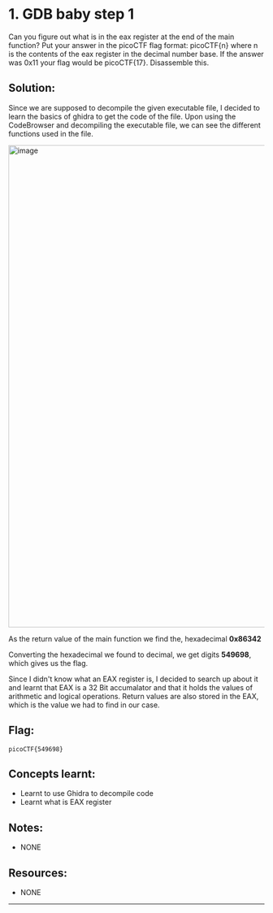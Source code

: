 # 1. GDB baby step 1

Can you figure out what is in the eax register at the end of the main function? Put your answer in the picoCTF flag format: picoCTF{n} where n is the contents of the eax register in the decimal number base. If the answer was 0x11 your flag would be picoCTF{17}. Disassemble this.

## Solution:

Since we are supposed to decompile the given executable file, I decided to learn the basics of ghidra to get the code of the file.
Upon using the CodeBrowser and decompiling the executable file, we can see the different functions used in the file.

<img width="1657" height="949" alt="image" src="https://github.com/user-attachments/assets/a920082e-e6c0-4295-a635-05c6d7083141" />

As the return value of the main function we find the, hexadecimal **0x86342**

Converting the hexadecimal we found to decimal, we get digits **549698**, which gives us the flag.


Since I didn't know what an EAX register is, I decided to search up about it and learnt that EAX is a 32 Bit accumalator and that it holds the values of arithmetic and logical operations. Return values are also stored in the EAX, which is the value we had to find in our case.

## Flag:

```
picoCTF{549698}
```

## Concepts learnt:

- Learnt to use Ghidra to decompile code
- Learnt what is EAX register  

## Notes:

- NONE 

## Resources:

- NONE


***
